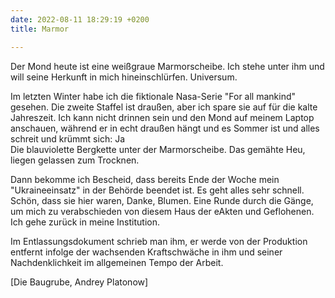 ```yaml
---
date: 2022-08-11 18:29:19 +0200
title: Marmor

---
```

Der Mond heute ist eine weißgraue Marmorscheibe. Ich stehe unter ihm und will seine Herkunft in mich hineinschlürfen. Universum.  
  
Im letzten Winter habe ich die fiktionale Nasa-Serie "For all mankind" gesehen. Die zweite Staffel ist draußen, aber ich spare sie auf für die kalte Jahreszeit. Ich kann nicht drinnen sein und den Mond auf meinem Laptop anschauen, während er in echt draußen hängt und es Sommer ist und alles schreit und krümmt sich: Ja  
Die blauviolette Bergkette unter der Marmorscheibe. Das gemähte Heu, liegen gelassen zum Trocknen.  
  
Dann bekomme ich Bescheid, dass bereits Ende der Woche mein "Ukraineeinsatz" in der Behörde beendet ist. Es geht alles sehr schnell. Schön, dass sie hier waren, Danke, Blumen. Eine Runde durch die Gänge, um mich zu verabschieden von diesem Haus der eAkten und Geflohenen. Ich gehe zurück in meine Institution.   
  
Im Entlassungsdokument schrieb man ihm, er werde von der Produktion entfernt infolge der wachsenden Kraftschwäche in ihm und seiner Nachdenklichkeit im allgemeinen Tempo der Arbeit.  
  
\[Die Baugrube, Andrey Platonow\]
